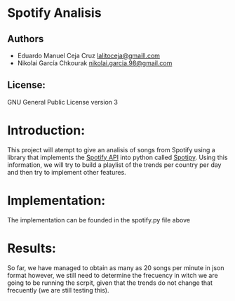 # Spotify Analisis

## Authors
- Eduardo Manuel Ceja Cruz lalitoceja@gmaill.com
- Nikolai García Chkourak nikolai.garcia.98@gmail.com

## License:
GNU General Public License version 3

 <!-- ## Instructions: -->


# Introduction:

 This project will atempt to give an analisis of songs from Spotify using a  library that implements the [Spotify API](https://developer.spotify.com/documentation/web-api/) into python called [Spotipy](https://github.com/plamere/spotipy). Using this information, we will try to build a playlist of the trends per country per day and then try to implement other features.


# Implementation:
The implementation can be founded in the spotify.py file above


 # Results:

 So far, we have managed to obtain as many as 20 songs per minute in json format however, we still need to determine the frecuency in witch we are going to be running the scrpit, given that the trends do not change that frecuently (we are still testing this).
